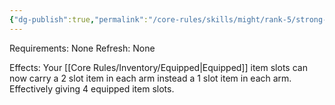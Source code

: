 ```yaml
---
{"dg-publish":true,"permalink":"/core-rules/skills/might/rank-5/strong-arms/"}
---
```


Requirements: None
Refresh: None

Effects:
Your [[Core Rules/Inventory/Equipped\|Equipped]] item slots can now carry a 2 slot item in each arm instead a 1 slot item in each arm. Effectively giving 4 equipped item slots.



